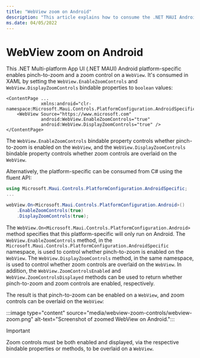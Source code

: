 ```yaml
---
title: "WebView zoom on Android"
description: "This article explains how to consume the .NET MAUI Android platform-specific that enables zoom on a WebView."
ms.date: 04/05/2022
---
```


# WebView zoom on Android

This .NET Multi-platform App UI (.NET MAUI) Android platform-specific enables pinch-to-zoom and a zoom control on a `WebView`. It's consumed in XAML by setting the `WebView.EnableZoomControls` and `WebView.DisplayZoomControls` bindable properties to `boolean` values:

```xaml
<ContentPage ...
             xmlns:android="clr-namespace:Microsoft.Maui.Controls.PlatformConfiguration.AndroidSpecific;assembly=Microsoft.Maui.Controls">
    <WebView Source="https://www.microsoft.com"
             android:WebView.EnableZoomControls="true"
             android:WebView.DisplayZoomControls="true" />
</ContentPage>
```

The `WebView.EnableZoomControls` bindable property controls whether pinch-to-zoom is enabled on the `WebView`, and the `WebView.DisplayZoomControls` bindable property controls whether zoom controls are overlaid on the `WebView`.

Alternatively, the platform-specific can be consumed from C# using the fluent API:

```csharp
using Microsoft.Maui.Controls.PlatformConfiguration.AndroidSpecific;
...

webView.On<Microsoft.Maui.Controls.PlatformConfiguration.Android>()
    .EnableZoomControls(true)
    .DisplayZoomControls(true);
```

The `WebView.On<Microsoft.Maui.Controls.PlatformConfiguration.Android>` method specifies that this platform-specific will only run on Android. The `WebView.EnableZoomControls` method, in the `Microsoft.Maui.Controls.PlatformConfiguration.AndroidSpecific` namespace, is used to control whether pinch-to-zoom is enabled on the `WebView`. The `WebView.DisplayZoomControls` method, in the same namespace, is used to control whether zoom controls are overlaid on the `WebView`. In addition, the `WebView.ZoomControlsEnabled` and `WebView.ZoomControlsDisplayed` methods can be used to return whether pinch-to-zoom and zoom controls are enabled, respectively.

The result is that pinch-to-zoom can be enabled on a `WebView`, and zoom controls can be overlaid on the `WebView`:

:::image type="content" source="media/webview-zoom-controls/webview-zoom.png" alt-text="Screenshot of zoomed WebView on Android.":::

> [!IMPORTANT]
> Zoom controls must be both enabled and displayed, via the respective bindable properties or methods, to be overlaid on a `WebView`.
